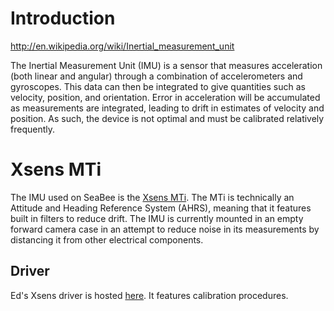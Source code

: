 # Introduction #

http://en.wikipedia.org/wiki/Inertial_measurement_unit

The Inertial Measurement Unit (IMU) is a sensor that measures acceleration (both linear and angular) through a combination of accelerometers and gyroscopes. This data can then be integrated to give quantities such as velocity, position, and orientation. Error in acceleration will be accumulated as measurements are integrated, leading to drift in estimates of velocity and position. As such, the device is not optimal and must be calibrated relatively frequently.

# Xsens MTi #

The IMU used on SeaBee is the [Xsens MTi](http://www.xsens.com/en/general/mti). The MTi is technically an Attitude and Heading Reference System (AHRS), meaning that it features built in filters to reduce drift. The IMU is currently mounted in an empty forward camera case in an attempt to reduce noise in its measurements by distancing it from other electrical components.

## Driver ##
Ed's Xsens driver is hosted [here](http://code.google.com/p/seabee3-ros-pkg/source/browse/#git%2Fxsens_driver). It features calibration procedures.